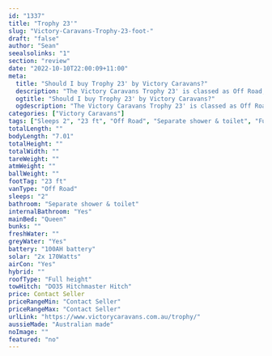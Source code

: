 ```yaml
---
id: "1337"
title: "Trophy 23'"
slug: "Victory-Caravans-Trophy-23-foot-"
draft: "false"
author: "Sean"
seealsolinks: "1"
section: "review"
date: "2022-10-10T22:00:09+11:00"
meta:
  title: "Should I buy Trophy 23' by Victory Caravans?"
  description: "The Victory Caravans Trophy 23' is classed as Off Road, and sleeps 2 people. It is Australian made and comes in at 23 ft. It generally has Separate shower & toilet."
  ogtitle: "Should I buy Trophy 23' by Victory Caravans?"
  ogdescription: "The Victory Caravans Trophy 23' is classed as Off Road, and sleeps 2 people. It is Australian made and comes in at 23 ft. It generally has Separate shower & toilet."
categories: ["Victory Caravans"]
tags: ["Sleeps 2", "23 ft", "Off Road", "Separate shower & toilet", "Full height", "Price Unknown", "Australian made"]
totalLength: ""
bodyLength: "7.01"
totalHeight: ""
totalWidth: ""
tareWeight: ""
atmWeight: ""
ballWeight: ""
footTag: "23 ft"
vanType: "Off Road"
sleeps: "2"
bathroom: "Separate shower & toilet"
internalBathroom: "Yes"
mainBed: "Queen"
bunks: ""
freshWater: ""
greyWater: "Yes"
battery: "100AH battery"
solar: "2x 170Watts"
airCon: "Yes"
hybrid: ""
roofType: "Full height"
towHitch: "DO35 Hitchmaster Hitch"
price: Contact Seller
priceRangeMin: "Contact Seller"
priceRangeMax: "Contact Seller"
urlLink: "https://www.victorycaravans.com.au/trophy/"
aussieMade: "Australian made"
noImage: ""
featured: "no"
---
```

